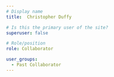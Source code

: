 ```yaml
---
# Display name
title:  Christopher Duffy

# Is this the primary user of the site?
superuser: false

# Role/position
role: Collaborator

user_groups:
  - Past Collaborator
---
```

